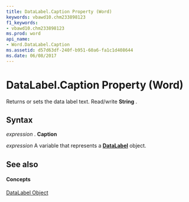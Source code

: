 ```yaml
---
title: DataLabel.Caption Property (Word)
keywords: vbawd10.chm233898123
f1_keywords:
- vbawd10.chm233898123
ms.prod: word
api_name:
- Word.DataLabel.Caption
ms.assetid: d57d63df-240f-b951-60a6-fa1c1d408644
ms.date: 06/08/2017
---
```



# DataLabel.Caption Property (Word)

Returns or sets the data label text. Read/write  **String** .


## Syntax

 _expression_ . **Caption**

 _expression_ A variable that represents a **[DataLabel](Word.DataLabel.md)** object.


## See also


#### Concepts


[DataLabel Object](Word.DataLabel.md)

